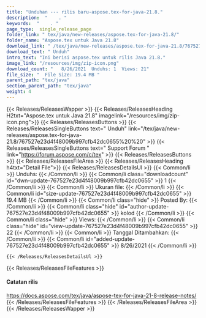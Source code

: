 ```yaml
---
title: "Unduhan --- rilis baru-aspose.tex-for-java-21.8." 
description:  "    . " 
keywords:  "    . " 
page_type:  single_release_page
folder_link: " tex/java/new-releases/aspose.tex-for-java-21.8/"
folder_name: "Aspose.tex untuk Java 21.8"
download_link: " /tex/java/new-releases/aspose.tex-for-java-21.8/767527e23d4f48009b997cfb42dc0655"
download_text: " Unduh"
intro_text: "Ini berisi aspose.tex untuk rilis Java 21.8."
image_link: "/resources/img/zip-icon.png"
download_count: "   8/26/2021  Unduhs: 1  Views: 21"
file_size: "  File Size: 19.4 MB "
parent_path: "tex/java"
section_parent_path: "tex/java"
weight: 4
---
```


{{< Releases/ReleasesWapper >}}
  {{< Releases/ReleasesHeading H2txt="Aspose.tex untuk Java 21.8" imagelink="/resources/img/zip-icon.png">}}
  {{< Releases/ReleasesButtons >}}
    {{< Releases/ReleasesSingleButtons text=" Unduh" link="/tex/java/new-releases/aspose.tex-for-java-21.8/767527e23d4f48009b997cfb42dc0655%20%20" >}}
    {{< Releases/ReleasesSingleButtons text=" Support Forum " link="https://forum.aspose.com/c/tex" >}}
  {{< Releases/ReleasesButtons >}}
  {{< Releases/ReleasesFileArea >}}
    {{< Releases/ReleasesHeading h4txt="Detail File">}}
    {{< Releases/ReleasesDetailsUl >}}
            {{< Common/li  >}} Unduhs: {{< /Common/li >}} 
      {{< Common/li class="downloadcount" id="dwn-update-767527e23d4f48009b997cfb42dc0655" >}} 1 {{< /Common/li >}} 
      {{< Common/li  >}} Ukuran file: {{< /Common/li >}} 
      {{< Common/li id="size-update-767527e23d4f48009b997cfb42dc0655" >}} 19.4 MB {{< /Common/li >}} 
      {{< Common/li  class="hide" >}} Posted By: {{< /Common/li >}} 
      {{< Common/li class="hide" id="author-update-767527e23d4f48009b997cfb42dc0655" >}} kolod {{< /Common/li >}} 
      {{< Common/li class="hide"  >}} Views: {{< /Common/li >}} 
      {{< Common/li class="hide" id="view-update-767527e23d4f48009b997cfb42dc0655" >}} 22 {{< /Common/li >}} 
      {{< Common/li  >}} Tanggal Ditambahkan: {{< /Common/li >}} 
      {{< Common/li id="added-update-767527e23d4f48009b997cfb42dc0655" >}} 8/26/2021 {{< /Common/li >}} 

    {{< /Releases/ReleasesDetailsUl >}}

  {{< Releases/ReleasesFileFeatures >}}
      <h4>Catatan rilis</h4><div><a href="https://docs.aspose.com/tex/java/aspose-tex-for-java-21-8-release-notes/">https://docs.aspose.com/tex/java/aspose-tex-for-java-21-8-release-notes/</a></div>
  {{< /Releases/ReleasesFileFeatures >}}
 {{< /Releases/ReleasesFileArea >}}
{{< /Releases/ReleasesWapper >}}


